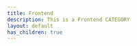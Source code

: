 ```yaml
---
title: Frontend
description: This is a Frontend CATEGORY
layout: default
has_children: true
---
```

